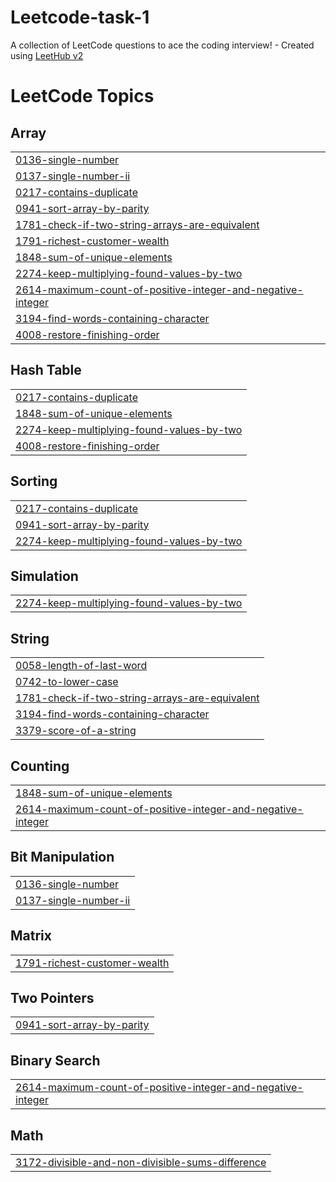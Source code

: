 # Leetcode-task-1
A collection of LeetCode questions to ace the coding interview! - Created using [LeetHub v2](https://github.com/arunbhardwaj/LeetHub-2.0)

<!---LeetCode Topics Start-->
# LeetCode Topics
## Array
|  |
| ------- |
| [0136-single-number](https://github.com/muhammedajsalk/Leetcode-task-1/tree/master/0136-single-number) |
| [0137-single-number-ii](https://github.com/muhammedajsalk/Leetcode-task-1/tree/master/0137-single-number-ii) |
| [0217-contains-duplicate](https://github.com/muhammedajsalk/Leetcode-task-1/tree/master/0217-contains-duplicate) |
| [0941-sort-array-by-parity](https://github.com/muhammedajsalk/Leetcode-task-1/tree/master/0941-sort-array-by-parity) |
| [1781-check-if-two-string-arrays-are-equivalent](https://github.com/muhammedajsalk/Leetcode-task-1/tree/master/1781-check-if-two-string-arrays-are-equivalent) |
| [1791-richest-customer-wealth](https://github.com/muhammedajsalk/Leetcode-task-1/tree/master/1791-richest-customer-wealth) |
| [1848-sum-of-unique-elements](https://github.com/muhammedajsalk/Leetcode-task-1/tree/master/1848-sum-of-unique-elements) |
| [2274-keep-multiplying-found-values-by-two](https://github.com/muhammedajsalk/Leetcode-task-1/tree/master/2274-keep-multiplying-found-values-by-two) |
| [2614-maximum-count-of-positive-integer-and-negative-integer](https://github.com/muhammedajsalk/Leetcode-task-1/tree/master/2614-maximum-count-of-positive-integer-and-negative-integer) |
| [3194-find-words-containing-character](https://github.com/muhammedajsalk/Leetcode-task-1/tree/master/3194-find-words-containing-character) |
| [4008-restore-finishing-order](https://github.com/muhammedajsalk/Leetcode-task-1/tree/master/4008-restore-finishing-order) |
## Hash Table
|  |
| ------- |
| [0217-contains-duplicate](https://github.com/muhammedajsalk/Leetcode-task-1/tree/master/0217-contains-duplicate) |
| [1848-sum-of-unique-elements](https://github.com/muhammedajsalk/Leetcode-task-1/tree/master/1848-sum-of-unique-elements) |
| [2274-keep-multiplying-found-values-by-two](https://github.com/muhammedajsalk/Leetcode-task-1/tree/master/2274-keep-multiplying-found-values-by-two) |
| [4008-restore-finishing-order](https://github.com/muhammedajsalk/Leetcode-task-1/tree/master/4008-restore-finishing-order) |
## Sorting
|  |
| ------- |
| [0217-contains-duplicate](https://github.com/muhammedajsalk/Leetcode-task-1/tree/master/0217-contains-duplicate) |
| [0941-sort-array-by-parity](https://github.com/muhammedajsalk/Leetcode-task-1/tree/master/0941-sort-array-by-parity) |
| [2274-keep-multiplying-found-values-by-two](https://github.com/muhammedajsalk/Leetcode-task-1/tree/master/2274-keep-multiplying-found-values-by-two) |
## Simulation
|  |
| ------- |
| [2274-keep-multiplying-found-values-by-two](https://github.com/muhammedajsalk/Leetcode-task-1/tree/master/2274-keep-multiplying-found-values-by-two) |
## String
|  |
| ------- |
| [0058-length-of-last-word](https://github.com/muhammedajsalk/Leetcode-task-1/tree/master/0058-length-of-last-word) |
| [0742-to-lower-case](https://github.com/muhammedajsalk/Leetcode-task-1/tree/master/0742-to-lower-case) |
| [1781-check-if-two-string-arrays-are-equivalent](https://github.com/muhammedajsalk/Leetcode-task-1/tree/master/1781-check-if-two-string-arrays-are-equivalent) |
| [3194-find-words-containing-character](https://github.com/muhammedajsalk/Leetcode-task-1/tree/master/3194-find-words-containing-character) |
| [3379-score-of-a-string](https://github.com/muhammedajsalk/Leetcode-task-1/tree/master/3379-score-of-a-string) |
## Counting
|  |
| ------- |
| [1848-sum-of-unique-elements](https://github.com/muhammedajsalk/Leetcode-task-1/tree/master/1848-sum-of-unique-elements) |
| [2614-maximum-count-of-positive-integer-and-negative-integer](https://github.com/muhammedajsalk/Leetcode-task-1/tree/master/2614-maximum-count-of-positive-integer-and-negative-integer) |
## Bit Manipulation
|  |
| ------- |
| [0136-single-number](https://github.com/muhammedajsalk/Leetcode-task-1/tree/master/0136-single-number) |
| [0137-single-number-ii](https://github.com/muhammedajsalk/Leetcode-task-1/tree/master/0137-single-number-ii) |
## Matrix
|  |
| ------- |
| [1791-richest-customer-wealth](https://github.com/muhammedajsalk/Leetcode-task-1/tree/master/1791-richest-customer-wealth) |
## Two Pointers
|  |
| ------- |
| [0941-sort-array-by-parity](https://github.com/muhammedajsalk/Leetcode-task-1/tree/master/0941-sort-array-by-parity) |
## Binary Search
|  |
| ------- |
| [2614-maximum-count-of-positive-integer-and-negative-integer](https://github.com/muhammedajsalk/Leetcode-task-1/tree/master/2614-maximum-count-of-positive-integer-and-negative-integer) |
## Math
|  |
| ------- |
| [3172-divisible-and-non-divisible-sums-difference](https://github.com/muhammedajsalk/Leetcode-task-1/tree/master/3172-divisible-and-non-divisible-sums-difference) |
<!---LeetCode Topics End-->